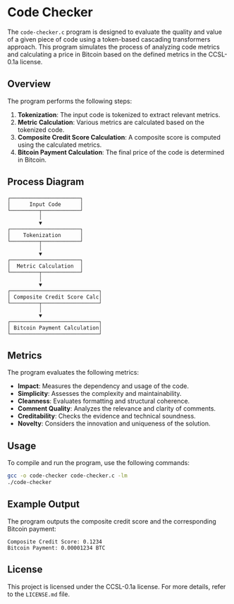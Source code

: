 # Code Checker

The `code-checker.c` program is designed to evaluate the quality and value of a given piece of code using a token-based cascading transformers approach. This program simulates the process of analyzing code metrics and calculating a price in Bitcoin based on the defined metrics in the CCSL-0.1a license.

## Overview

The program performs the following steps:

1. **Tokenization**: The input code is tokenized to extract relevant metrics.
2. **Metric Calculation**: Various metrics are calculated based on the tokenized code.
3. **Composite Credit Score Calculation**: A composite score is computed using the calculated metrics.
4. **Bitcoin Payment Calculation**: The final price of the code is determined in Bitcoin.

## Process Diagram

```
┌──────────────────────┐
│      Input Code      │
└─────────┬────────────┘
          │
          ▼
┌──────────────────────┐
│    Tokenization      │
└─────────┬────────────┘
          │
          ▼
┌──────────────────────┐
│  Metric Calculation  │
└─────────┬────────────┘
          │
          ▼
┌────────────────────────────┐
│ Composite Credit Score Calc│
└─────────┬──────────────────┘
          │
          ▼
┌────────────────────────────┐
│ Bitcoin Payment Calculation│
└────────────────────────────┘
```

## Metrics

The program evaluates the following metrics:

- **Impact**: Measures the dependency and usage of the code.
- **Simplicity**: Assesses the complexity and maintainability.
- **Cleanness**: Evaluates formatting and structural coherence.
- **Comment Quality**: Analyzes the relevance and clarity of comments.
- **Creditability**: Checks the evidence and technical soundness.
- **Novelty**: Considers the innovation and uniqueness of the solution.

## Usage

To compile and run the program, use the following commands:

```bash
gcc -o code-checker code-checker.c -lm
./code-checker
```

## Example Output

The program outputs the composite credit score and the corresponding Bitcoin payment:

```
Composite Credit Score: 0.1234
Bitcoin Payment: 0.00001234 BTC
```

## License

This project is licensed under the CCSL-0.1a license. For more details, refer to the `LICENSE.md` file. 